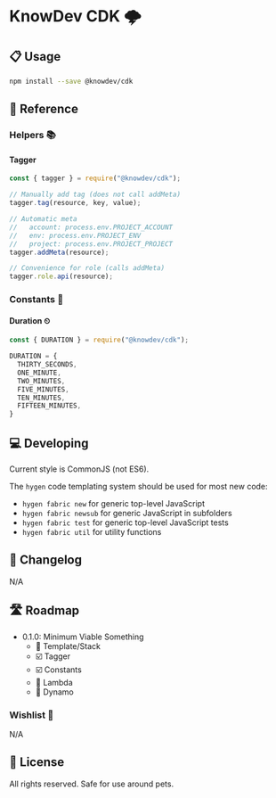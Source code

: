 # KnowDev CDK 🌩

## 📋 Usage

``` bash
npm install --save @knowdev/cdk
```

## 📖 Reference

### Helpers 📚

#### Tagger

``` javascript
const { tagger } = require("@knowdev/cdk");

// Manually add tag (does not call addMeta)
tagger.tag(resource, key, value);

// Automatic meta
//   account: process.env.PROJECT_ACCOUNT
//   env: process.env.PROJECT_ENV
//   project: process.env.PROJECT_PROJECT
tagger.addMeta(resource);

// Convenience for role (calls addMeta)
tagger.role.api(resource);
```

### Constants 💬

#### Duration ⏲

``` javascript
const { DURATION } = require("@knowdev/cdk");

DURATION = {
  THIRTY_SECONDS,
  ONE_MINUTE,
  TWO_MINUTES,
  FIVE_MINUTES,
  TEN_MINUTES,
  FIFTEEN_MINUTES,
}
```

## 💻 Developing

Current style is CommonJS (not ES6).

The `hygen` code templating system should be used for most new code:

* `hygen fabric new` for generic top-level JavaScript
* `hygen fabric newsub` for generic JavaScript in subfolders
* `hygen fabric test` for generic top-level JavaScript tests
* `hygen fabric util` for utility functions

## 📝 Changelog

N/A

## 🛣 Roadmap

* 0.1.0: Minimum Viable Something
  * 🔲 Template/Stack
  * ☑️ Tagger
  * ☑️ Constants
  * 🔲 Lambda
  * 🔲 Dynamo

### Wishlist 🌠

N/A

## 📜 License

All rights reserved. Safe for use around pets.
